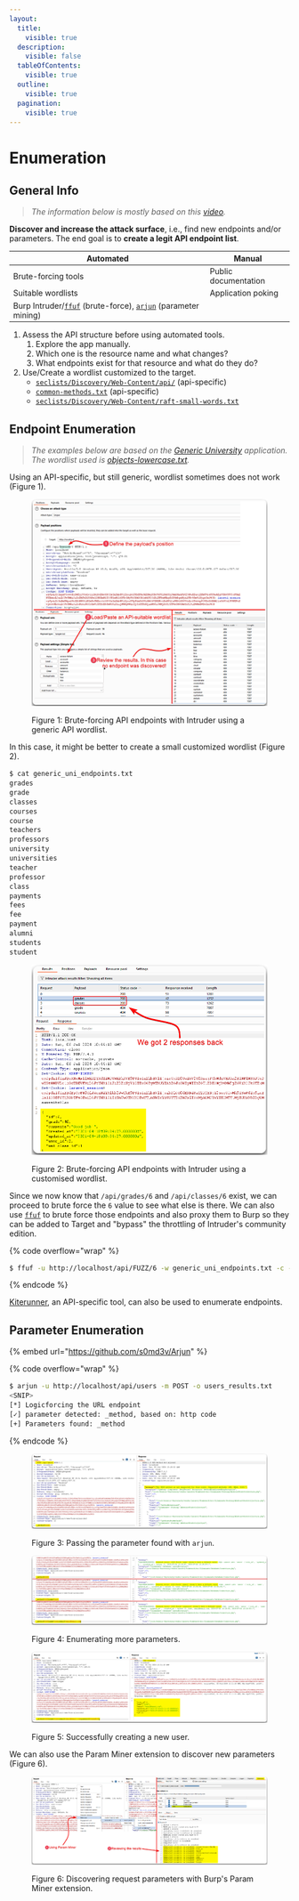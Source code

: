```yaml
---
layout:
  title:
    visible: true
  description:
    visible: false
  tableOfContents:
    visible: true
  outline:
    visible: true
  pagination:
    visible: true
---
```


# Enumeration

## General Info

> _The information below is mostly based on this_ [_video_](https://www.youtube.com/watch?v=fvcKwUS4PTE\&list=PLbyncTkpno5HqX1h2MnV6Qt4wvTb8Mpol\&index=3)_._

**Discover and increase the attack surface**, i.e., find new endpoints and/or parameters. The end goal is to **create a legit API endpoint list**.

| Automated                                                                                                          | Manual               |
| ------------------------------------------------------------------------------------------------------------------ | -------------------- |
| Brute-forcing tools                                                                                                | Public documentation |
| Suitable wordlists                                                                                                 | Application poking   |
| Burp Intruder/[`ffuf`](broken-reference) (brute-force), [`arjun`](../../tools/web/api/arjun.md) (parameter mining) |                      |

1. Assess the API structure before using automated tools.
   1. Explore the app manually.
   2. Which one is the resource name and what changes?
   3. What endpoints exist for that resource and what do they do?
2. Use/Create a wordlist customized to the target.
   * [`seclists/Discovery/Web-Content/api/`](https://github.com/danielmiessler/SecLists/tree/master/Discovery/Web-Content/api) (api-specific)
   * [`common-methods.txt`](https://raw.githubusercontent.com/fuzzdb-project/fuzzdb/master/discovery/common-methods/common-methods.txt) (api-specific)
   * [`seclists/Discovery/Web-Content/raft-small-words.txt`](https://raw.githubusercontent.com/danielmiessler/SecLists/master/Discovery/Web-Content/raft-small-words.txt)

## Endpoint Enumeration

> _The examples below are based on the_ [_Generic University_](https://github.com/InsiderPhD/Generic-University) _application. The wordlist used is_ [_objects-lowercase.txt_](https://raw.githubusercontent.com/danielmiessler/SecLists/master/Discovery/Web-Content/api/objects-lowercase.txt)_._

Using an API-specific, but still generic, wordlist sometimes does not work (Figure 1).

<figure><img src="../../.gitbook/assets/api_enum_intruder_1.png" alt=""><figcaption><p>Figure 1: Brute-forcing API endpoints with Intruder using a generic API wordlist.</p></figcaption></figure>

In this case, it might be better to create a small customized wordlist (Figure 2).

```bash
$ cat generic_uni_endpoints.txt
grades
grade
classes
courses
course
teachers
professors
university
universities
teacher
professor
class
payments
fees
fee
payment
alumni
students
student
```

<figure><img src="../../.gitbook/assets/api_enum_intruder_custom_wordlist.png" alt=""><figcaption><p>Figure 2: Brute-forcing API endpoints with Intruder using a customised wordlist.</p></figcaption></figure>

Since we now know that `/api/grades/6` and `/api/classes/6` exist, we can proceed to brute force the `6` value to see what else is there. We can also use [`ffuf`](broken-reference) to brute force those endpoints and also proxy them to Burp so they can be added to Target and "bypass" the throttling of Intruder's community edition.

{% code overflow="wrap" %}
```bash
$ ffuf -u http://localhost/api/FUZZ/6 -w generic_uni_endpoints.txt -c -ac -x http://127.0.0.1:8081
```
{% endcode %}

[Kiterunner](../../tools/web/api/kiterunner.md), an API-specific tool, can also be used to enumerate endpoints.

## Parameter Enumeration

{% embed url="https://github.com/s0md3v/Arjun" %}

{% code overflow="wrap" %}
```bash
$ arjun -u http://localhost/api/users -m POST -o users_results.txt
<SNIP>
[*] Logicforcing the URL endpoint
[✓] parameter detected: _method, based on: http code
[+] Parameters found: _method
```
{% endcode %}

<figure><img src="../../.gitbook/assets/api_enum_arjun_1.png" alt=""><figcaption><p>Figure 3: Passing the parameter found with <code>arjun</code>.</p></figcaption></figure>

<figure><img src="../../.gitbook/assets/api_enum_arjun_2.png" alt=""><figcaption><p>Figure 4: Enumerating more parameters.</p></figcaption></figure>

<figure><img src="../../.gitbook/assets/api_enum_arjun_3.png" alt=""><figcaption><p>Figure 5: Successfully creating a new user.</p></figcaption></figure>

We can also use the Param Miner extension to discover new parameters (Figure 6).

<figure><img src="../../.gitbook/assets/param_miner.png" alt=""><figcaption><p>Figure 6: Discovering request parameters with Burp's Param Miner extension.</p></figcaption></figure>

